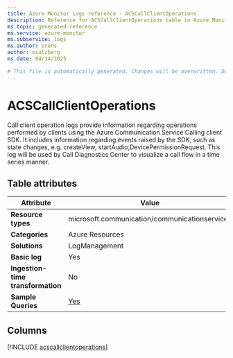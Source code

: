 ```yaml
---
title: Azure Monitor Logs reference - ACSCallClientOperations
description: Reference for ACSCallClientOperations table in Azure Monitor Logs.
ms.topic: generated-reference
ms.service: azure-monitor
ms.subservice: logs
ms.author: orens
author: osalzberg
ms.date: 04/14/2025

# This file is automatically generated. Changes will be overwritten. Do not change this file directly.
---
```


# ACSCallClientOperations

Call client operation logs provide information regarding operations performed by clients using the Azure Communication Service Calling client SDK. It includes information regarding events raised by the SDK, such as state changes, e.g. createView, startAudio,DevicePermissionRequest. This log will be used by Call Diagnostics Center to visualize a call flow in a time series manner.


## Table attributes

|Attribute|Value|
|---|---|
|**Resource types**|microsoft.communication/communicationservices|
|**Categories**|Azure Resources|
|**Solutions**| LogManagement|
|**Basic log**|Yes|
|**Ingestion-time transformation**|No|
|**Sample Queries**|[Yes](/azure/azure-monitor/reference/queries/acscallclientoperations)|



## Columns
  
[!INCLUDE [acscallclientoperations](~/reusable-content/ce-skilling/azure/includes/azure-monitor/reference/tables/acscallclientoperations-include.md)]
